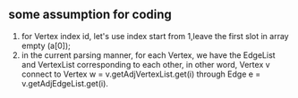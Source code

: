 ## some assumption for coding
1. for Vertex index id, let's use index start from 1,leave the first slot in array empty (a[0]);
2. in the current parsing manner, for each Vertex, we have the EdgeList and VertexList corresponding to each other, in other word, Vertex v connect to Vertex w = v.getAdjVertexList.get(i) through Edge e = v.getAdjEdgeList.get(i). 